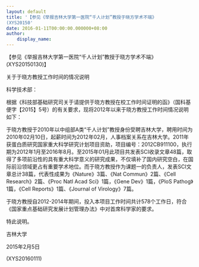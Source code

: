 ```yaml
---
layout: default
title: '【参见《举报吉林大学第一医院“千人计划”教授于晓方学术不端》
(XYS20150'
date: 2016-01-11T00:00:00.000000+08:00
author:
    display_name: 
---
```


【参见《举报吉林大学第一医院“千人计划”教授于晓方学术不端》(XYS20150130)】

关于于晓方教授工作时间的情况说明

科学技术部：

根据《科技部基础研究司关于请提供于晓方教授在校工作时间证明的函》（国科基便字【2015】5号）的有关要求，现将2012年以来于晓方教授工作时间情况说明如下：

于晓方教授于2010年以中组部A类“千人计划”教授身份受聘吉林大学，聘用时间为2010年02月10日，起薪时间为2012年02月，人事档案关系在吉林大学。2011年获蛋白质研究国家重大科学研究计划项目资助，项目编号：2012CB911100，执行期为2012年1月至2016年8月。至2015年01月此项目共发表SCI收录文章48篇，取得了多项前沿性的具有重大科学意义的研究成果，不仅填补了国内研究空白，在国际前沿领域更占有重要学术地位。而于晓方教授作为课题一的负责人，发表SCI文章总计38篇，代表性成果为《Nature》3篇、《Nat Commun》2篇、《Cell Research》2篇、《Proc Natl Acad Sci》1篇，《Gene Dev》1篇，《PloS Pathog》1篇，《Cell Reports》1篇、《Journal of Virology》7篇。

于晓方教授自2012-2014年期间，投入本项目工作时间共计578个工作日，符合《国家重点基础研究发展计划管理办法》中对首席科学家的要求。

特此说明。

吉林大学

2015年2月5日

(XYS20160111)

